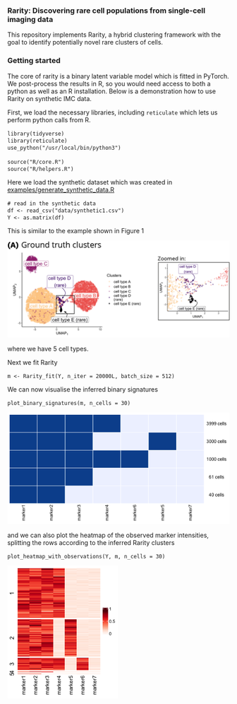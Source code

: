 ### Rarity: Discovering rare cell populations from single-cell imaging data

This repository implements Rarity, a hybrid clustering framework with the goal to identify potentially novel rare clusters of cells. 


### Getting started

The core of rarity is a binary latent variable model which is fitted in PyTorch. We post-process the results in R, so you would need access to both a python as well as an R installation. Below is a demonstration how to use Rarity on synthetic IMC data. 

First, we load the necessary libraries, including `reticulate` which lets us perform python calls from R. 

```
library(tidyverse)
library(reticulate)
use_python("/usr/local/bin/python3")

source("R/core.R")
source("R/helpers.R")
```

Here we load the synthetic dataset which was created in [examples/generate_synthetic_data.R](examples/generate_synthetic_data.R)

```
# read in the synthetic data
df <- read_csv("data/synthetic1.csv")
Y <- as.matrix(df)
```

This is similar to the example shown in Figure 1

![](examples/fig/fig1A.png)

where we have 5 cell types. 

Next we fit Rarity

```
m <- Rarity_fit(Y, n_iter = 20000L, batch_size = 512)
```

We can now visualise the inferred binary signatures 

```
plot_binary_signatures(m, n_cells = 30)
```
![Figure 1A](examples/fig/synthetic_heatmap1.png)

and we can also plot the heatmap of the observed marker intensities, splitting the rows according to the inferred Rarity clusters
```
plot_heatmap_with_observations(Y, m, n_cells = 30)
```
![Figure 1A](examples/fig/synthetic_heatmap2.png)
